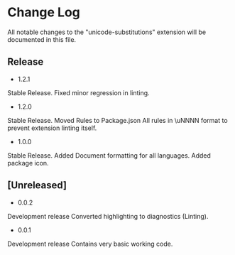 # Change Log

All notable changes to the "unicode-substitutions" extension will be documented in this file.

## Release

- 1.2.1

Stable Release.
Fixed minor regression in linting.

- 1.2.0

Stable Release.
Moved Rules to Package.json
All rules in \uNNNN format to prevent extension linting itself.

- 1.0.0

Stable Release.
Added Document formatting for all languages.
Added package icon.

## [Unreleased]

- 0.0.2

Development release
Converted highlighting to diagnostics (Linting).

- 0.0.1

Development release
Contains very basic working code.